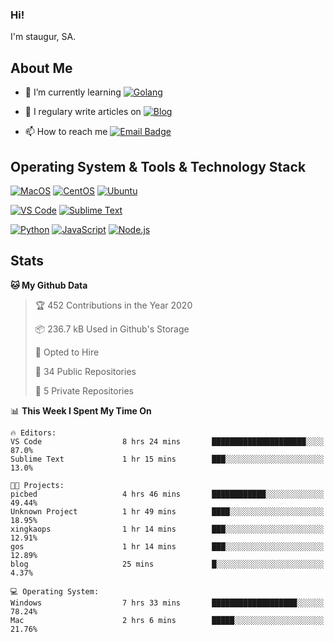 ### Hi!

I'm staugur, SA.

## About Me

- 🌱 I’m currently learning [![Golang](https://img.shields.io/badge/-Go-7fd5ea?logo=go)](https:/golang.org/)

- 📝 I regulary write articles on [![Blog](https://img.shields.io/badge/-Blog-629ccd?style=for-the-badge&logo=python&logoColor=ffffff)](https://blog.saintic.com)

- 📫 How to reach me [![Email Badge](https://img.shields.io/badge/-email-c14438?style=for-the-badge&logo=Gmail&logoColor=ffffff)](mailto:me@tcw.im)

## Operating System & Tools & Technology Stack

[![MacOS](https://img.shields.io/badge/macOS-Catalina-292e33?style=flat-square&logo=apple&logoColor=ffffff)](https://www.apple.com/macos/catalina/)
[![CentOS](https://img.shields.io/badge/CentOS-7.0-292e33?style=flat-square&logo=CentOS&logoColor=)](https://www.centos.org/)
[![Ubuntu](https://img.shields.io/badge/Ubuntu-18-292e33?style=flat-square&logo=Ubuntu&logoColor=e95420)](https://www.ubuntu.com/)

[![VS Code](https://img.shields.io/badge/IDE-VSCode-292e33?style=flat-square&logo=Visual-studio-code)](https://code.visualstudio.com/)
[![Sublime Text](https://img.shields.io/badge/IDE-SublimeText-black?style=flat-square&logo=Sublime+Text)](https://www.sublimetext.com/)


[![Python](https://img.shields.io/badge/-Python-3776AB?style=flat-square&logo=python&logoColor=ffffff)](https://www.python.org/)
[![JavaScript](https://img.shields.io/badge/-JavaScript-%23F7DF1C?style=flat-square&logo=javascript&logoColor=000000&labelColor=%23F7DF1C&color=%23FFCE5A)](https://www.javascript.com/)
[![Node.js](https://img.shields.io/badge/-Node.js-00ADD8?style=flat-square&logo=node.js&logoColor=ffffff)](https://nodejs.org/)

## Stats

<!--START_SECTION:waka-->
**🐱 My Github Data** 

> 🏆 452 Contributions in the Year 2020
 > 
> 📦 236.7 kB Used in Github's Storage 
 > 
> 💼 Opted to Hire
 > 
> 📜 34 Public Repositories
 > 
> 🔑 5 Private Repositories 

📊 **This Week I Spent My Time On** 

```text
🔥 Editors: 
VS Code                  8 hrs 24 mins       █████████████████████░░░░   87.0% 
Sublime Text             1 hr 15 mins        ███░░░░░░░░░░░░░░░░░░░░░░   13.0%

🐱‍💻 Projects: 
picbed                   4 hrs 46 mins       ████████████░░░░░░░░░░░░░   49.44% 
Unknown Project          1 hr 49 mins        ████░░░░░░░░░░░░░░░░░░░░░   18.95% 
xingkaops                1 hr 14 mins        ███░░░░░░░░░░░░░░░░░░░░░░   12.91% 
gos                      1 hr 14 mins        ███░░░░░░░░░░░░░░░░░░░░░░   12.89% 
blog                     25 mins             █░░░░░░░░░░░░░░░░░░░░░░░░   4.37%

💻 Operating System: 
Windows                  7 hrs 33 mins       ███████████████████░░░░░░   78.24% 
Mac                      2 hrs 6 mins        █████░░░░░░░░░░░░░░░░░░░░   21.76%

```


<!--END_SECTION:waka-->
